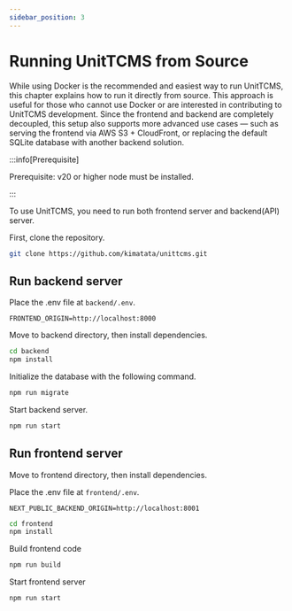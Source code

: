 ```yaml
---
sidebar_position: 3
---
```


# Running UnitTCMS from Source

While using Docker is the recommended and easiest way to run UnitTCMS, this chapter explains how to run it directly from source. This approach is useful for those who cannot use Docker or are interested in contributing to UnitTCMS development. Since the frontend and backend are completely decoupled, this setup also supports more advanced use cases — such as serving the frontend via AWS S3 + CloudFront, or replacing the default SQLite database with another backend solution.

:::info[Prerequisite]

Prerequisite: v20 or higher node must be installed.

:::

To use UnitTCMS, you need to run both frontend server and backend(API) server.

First, clone the repository.

```bash
git clone https://github.com/kimatata/unittcms.git
```

## Run backend server

Place the .env file at `backend/.env`.

```.env title="backend/.env"
FRONTEND_ORIGIN=http://localhost:8000
```

Move to backend directory, then install dependencies.

```bash
cd backend
npm install
```

Initialize the database with the following command.

```bash
npm run migrate
```

Start backend server.

```bash
npm run start
```

## Run frontend server

Move to frontend directory, then install dependencies.

Place the .env file at `frontend/.env`.

```.env title="frontend/.env"
NEXT_PUBLIC_BACKEND_ORIGIN=http://localhost:8001
```

```bash
cd frontend
npm install
```

Build frontend code

```bash
npm run build
```

Start frontend server

```bash
npm run start
```
